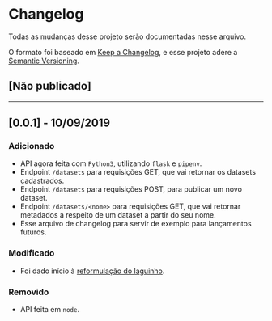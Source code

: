# Changelog
Todas as mudanças desse projeto serão documentadas nesse arquivo.

O formato foi baseado em [Keep a Changelog](https://keepachangelog.com/pt-BR/1.0.0/),
e esse projeto adere a [Semantic Versioning](https://semver.org/lang/pt-BR/spec/v2.0.0.html).

## [Não publicado]

---

## [0.0.1] - 10/09/2019

### Adicionado

- API agora feita com `Python3`, utilizando `flask` e `pipenv`.
- Endpoint `/datasets` para requisições GET, que vai retornar os datasets cadastrados.
- Endpoint `/datasets` para requisições POST, para publicar um novo dataset.
- Endpoint `/datasets/<nome>` para requisições GET, que vai retornar metadados a respeito de um dataset a partir do seu nome.
- Esse arquivo de changelog para servir de exemplo para lançamentos futuros.

### Modificado

- Foi dado início à [reformulação do laguinho](https://github.com/OpenDevUFCG/laguinho-api/issues/31).

### Removido

- API feita em `node`.
